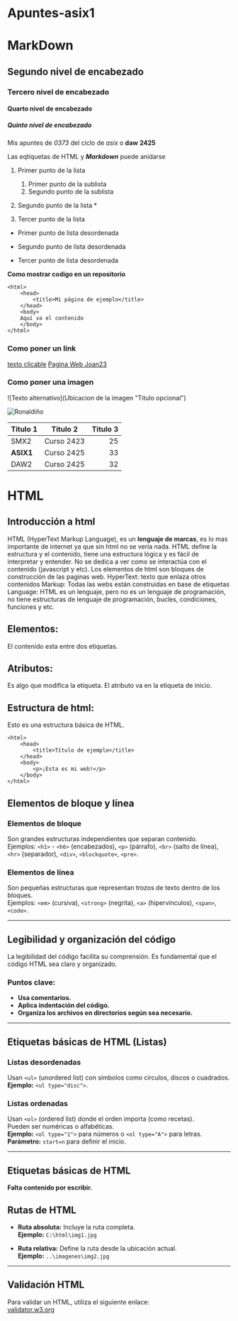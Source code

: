 # Apuntes-asix1
# MarkDown
## Segundo nivel de encabezado
### Tercero nivel de encabezado
#### Quarto nivel de encabezado
##### Quinto nivel de encabezado

Mis apuntes de *0373* del ciclo de _asix_ o **daw** __**2425**__

Las eqtiquetas de HTML y **_Markdown_** puede anidarse

1. Primer punto de la lista
    1. Primer punto de la sublista
    2. Segundo punto de la sublista

2. Segundo punto de la lista
    * 
3. Tercer punto de la lista

* Primer punto de lista desordenada
- Segundo punto de lista desordenada
+ Tercer punto de lista desordenada


**Como mostrar codigo en un repositorio**
```
<html>
	<head>
		<title>Mi página de ejemplo</title>
	</head>
	<body>
	Aquí va el contenido
	</body>
</html>
```

### Como poner un link
[texto clicable](URL "Titulo opcional")
[Pagina Web Joan23](https://www.fje.edu/ca/jesuites-bellvitge "Titulo opcional")


### Como poner una imagen

![Texto alternativo](Ubicacion de la imagen "Titulo opcional")

![Ronaldiño](https://github.com/MerinoVic115/apuntes-asix1/blob/main/ronaldi%C3%B1o.jpg "Titulo opcional")


|Titulo 1 | Titulo 2 | Titulo 3 |
|----------|:--------------:|------------------:|
|SMX2 |Curso 2423 |25 |
|**ASIX1** |Curso 2425 |33 |
|DAW2 |Curso 2425 |32 |


# HTML

## Introducción a html

HTML (HyperText Markup Language), es un **lenguaje de marcas**, es lo mas importante de internet ya que sin html no se vería nada.
HTML define la estructura y el contenido, tiene una estructura lógica y es fácil de interpretar y entender.
No se dedica a ver como se interactúa con el contenido (javascript y etc).
Los elementos de html son bloques de construcción de las paginas web.
HyperText: texto que enlaza otros contenidos
Markup: Todas las webs están construidas en base de etiquetas
Language: HTML es un lenguaje, pero no es un lenguaje de programación, no tiene estructuras de lenguaje de programación, bucles, condiciones, funciones y etc.


## Elementos: 
El contenido esta entre dos etiquetas.

## Atributos: 
Es algo que modifica la etiqueta. El atributo va en la etiqueta de inicio.

## Estructura de html:
Esto es una estructura básica de HTML.
```
<html>
	<head>
		<title>Título de ejemplo</title>
	</head>
	<body>
		<p>¡Esta es mi web!</p>
	</body>
</html>
```

## Elementos de bloque y línea

### Elementos de bloque
Son grandes estructuras independientes que separan contenido.  
Ejemplos: `<h1>` - `<h6>` (encabezados), `<p>` (párrafo), `<br>` (salto de línea), `<hr>` (separador), `<div>`, `<blockquote>`, `<pre>`.

### Elementos de línea
Son pequeñas estructuras que representan trozos de texto dentro de los bloques.  
Ejemplos: `<em>` (cursiva), `<strong>` (negrita), `<a>` (hipervínculos), `<span>`, `<code>`.

---

## Legibilidad y organización del código

La legibilidad del código facilita su comprensión. Es fundamental que el código HTML sea claro y organizado.

### Puntos clave:
- **Usa comentarios.**
- **Aplica indentación del código.**
- **Organiza los archivos en directorios según sea necesario.**

---

## Etiquetas básicas de HTML (Listas)

### Listas desordenadas
Usan `<ul>` (unordered list) con símbolos como círculos, discos o cuadrados.  
**Ejemplo:** `<ul type="disc">`.

### Listas ordenadas
Usan `<ol>` (ordered list) donde el orden importa (como recetas).  
Pueden ser numéricas o alfabéticas.  
**Ejemplo:** `<ol type="1">` para números o `<ol type="A">` para letras.  
**Parámetro:** `start=n` para definir el inicio.

---

## Etiquetas básicas de HTML

**Falta contenido por escribir.**

## Rutas de HTML

- **Ruta absoluta:** Incluye la ruta completa.  
  **Ejemplo:** `C:\html\img1.jpg`
  
- **Ruta relativa:** Define la ruta desde la ubicación actual.  
  **Ejemplo:** `..\imagenes\img2.jpg`

---

## Validación HTML

Para validar un HTML, utiliza el siguiente enlace:  
[validator.w3.org](https://validator.w3.org/ "Validador de HTML")



